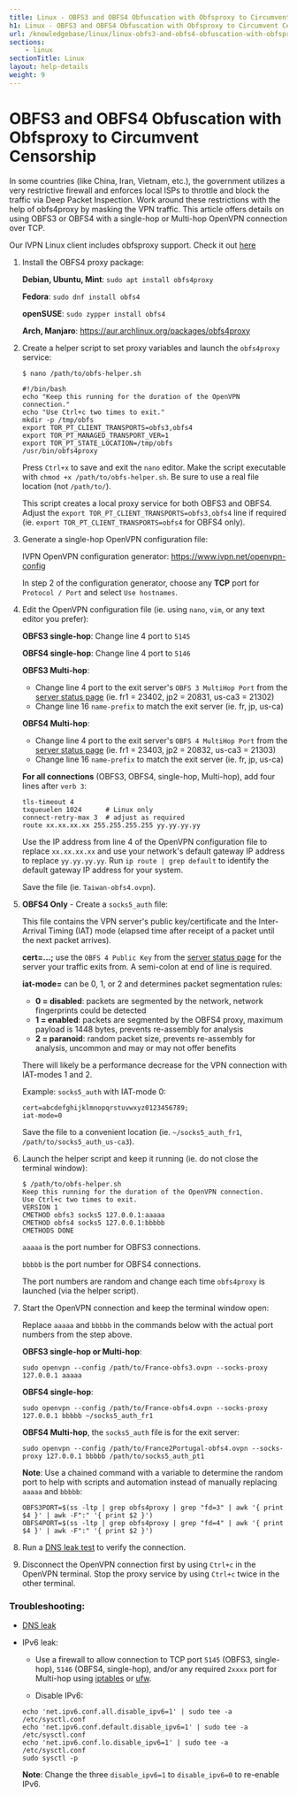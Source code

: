 ```yaml
---
title: Linux - OBFS3 and OBFS4 Obfuscation with Obfsproxy to Circumvent Censorship - IVPN Help
h1: Linux - OBFS3 and OBFS4 Obfuscation with Obfsproxy to Circumvent Censorship
url: /knowledgebase/linux/linux-obfs3-and-obfs4-obfuscation-with-obfsproxy-to-circumvent-censorship/
sections:
    - linux
sectionTitle: Linux
layout: help-details
weight: 9
---
```

# OBFS3 and OBFS4 Obfuscation with Obfsproxy to Circumvent Censorship

In some countries (like China, Iran, Vietnam, etc.), the government utilizes a very restrictive firewall and enforces local ISPs to throttle and block the traffic via Deep Packet Inspection. Work around these restrictions with the help of obfs4proxy by masking the VPN traffic.  This article offers details on using OBFS3 or OBFS4 with a single-hop or Multi-hop OpenVPN connection over TCP.

<div markdown="1" class="notice notice--info">
Our IVPN Linux client includes obfsproxy support. Check it out <a href="/apps-linux/">here</a>
</div>


1. Install the OBFS4 proxy package:

    **Debian, Ubuntu, Mint**: `sudo apt install obfs4proxy`

    **Fedora**: `sudo dnf install obfs4`

    **openSUSE**: `sudo zypper install obfs4`

    **Arch, Manjaro**: https://aur.archlinux.org/packages/obfs4proxy


1. Create a helper script to set proxy variables and launch the `obfs4proxy` service:

    ```
    $ nano /path/to/obfs-helper.sh

    #!/bin/bash
    echo "Keep this running for the duration of the OpenVPN connection."
    echo "Use Ctrl+c two times to exit."
    mkdir -p /tmp/obfs
    export TOR_PT_CLIENT_TRANSPORTS=obfs3,obfs4
    export TOR_PT_MANAGED_TRANSPORT_VER=1
    export TOR_PT_STATE_LOCATION=/tmp/obfs
    /usr/bin/obfs4proxy
    ```

    Press `Ctrl+x` to save and exit the `nano` editor.  Make the script executable with `chmod +x /path/to/obfs-helper.sh`.  Be sure to use a real file location (not `/path/to/`).

    This script creates a local proxy service for both OBFS3 and OBFS4.  Adjust the `export TOR_PT_CLIENT_TRANSPORTS=obfs3,obfs4` line if required (ie. `export TOR_PT_CLIENT_TRANSPORTS=obfs4` for OBFS4 only).


1. Generate a single-hop OpenVPN configuration file:

    IVPN OpenVPN configuration generator: https://www.ivpn.net/openvpn-config

    In step 2 of the configuration generator, choose any **TCP** port for `Protocol / Port` and select `Use hostnames`.


1. Edit the OpenVPN configuration file (ie. using `nano`, `vim`, or any text editor you prefer):

    **OBFS3 single-hop**: Change line 4 port to `5145`

    **OBFS4 single-hop**: Change line 4 port to `5146`

    **OBFS3 Multi-hop**:
    - Change line 4 port to the exit server's `OBFS 3 MultiHop Port` from the [server status page](https://www.ivpn.net/status) (ie. fr1 = 23402, jp2 = 20831, us-ca3 = 21302)
    - Change line 16 `name-prefix` to match the exit server (ie. fr, jp, us-ca)

    **OBFS4 Multi-hop**:
    - Change line 4 port to the exit server's `OBFS 4 MultiHop Port` from the [server status page](https://www.ivpn.net/status) (ie. fr1 = 23403, jp2 = 20832, us-ca3 = 21303)
    - Change line 16 `name-prefix` to match the exit server (ie. fr, jp, us-ca)

    **For all connections** (OBFS3, OBFS4, single-hop, Multi-hop), add four lines after `verb 3`:

    ```
    tls-timeout 4
    txqueuelen 1024      # Linux only
    connect-retry-max 3  # adjust as required
    route xx.xx.xx.xx 255.255.255.255 yy.yy.yy.yy
    ```

    Use the IP address from line 4 of the OpenVPN configuration file to replace `xx.xx.xx.xx` and use your network's default gateway IP address to replace `yy.yy.yy.yy`.  Run `ip route | grep default` to identify the default gateway IP address for your system.

    Save the file (ie. `Taiwan-obfs4.ovpn`).


1. **OBFS4 Only** - Create a  `socks5_auth` file:

    This file contains the VPN server's public key/certificate and the Inter-Arrival Timing (IAT) mode (elapsed time after receipt of a packet until the next packet arrives).

    **cert=...;** use the `OBFS 4 Public Key` from the [server status page](https://www.ivpn.net/status) for the server your traffic exits from.  A semi-colon at end of line is required.

    **iat-mode=** can be 0, 1, or 2 and determines packet segmentation rules:  
    - **0 = disabled**: packets are segmented by the network, network fingerprints could be detected  
    - **1 = enabled**: packets are segmented by the OBFS4 proxy, maximum payload is 1448 bytes, prevents re-assembly for analysis  
    - **2 = paranoid**: random packet size, prevents re-assembly for analysis, uncommon and may or may not offer benefits  

    There will likely be a performance decrease for the VPN connection with IAT-modes 1 and 2.

    Example: `socks5_auth` with IAT-mode 0:

    ```
    cert=abcdefghijklmnopqrstuvwxyz0123456789;
    iat-mode=0
    ```

    Save the file to a convenient location (ie. `~/socks5_auth_fr1`, `/path/to/socks5_auth_us-ca3`).


1. Launch the helper script and keep it running (ie. do not close the terminal window):

    ```
    $ /path/to/obfs-helper.sh
    Keep this running for the duration of the OpenVPN connection.
    Use Ctrl+c two times to exit.
    VERSION 1
    CMETHOD obfs3 socks5 127.0.0.1:aaaaa
    CMETHOD obfs4 socks5 127.0.0.1:bbbbb
    CMETHODS DONE
    ```

    `aaaaa` is the port number for OBFS3 connections.

    `bbbbb` is the port number for OBFS4 connections.

    The port numbers are random and change each time `obfs4proxy` is launched (via the helper script).


1. Start the OpenVPN connection and keep the terminal window open:
    
    Replace `aaaaa` and `bbbbb` in the commands below with the actual port numbers from the step above.

    **OBFS3 single-hop or Multi-hop**:
    ```
    sudo openvpn --config /path/to/France-obfs3.ovpn --socks-proxy 127.0.0.1 aaaaa
    ```

    **OBFS4 single-hop**:
    ```
    sudo openvpn --config /path/to/France-obfs4.ovpn --socks-proxy 127.0.0.1 bbbbb ~/socks5_auth_fr1
    ```

    **OBFS4 Multi-hop**, the `socks5_auth` file is for the exit server:
    ```
    sudo openvpn --config /path/to/France2Portugal-obfs4.ovpn --socks-proxy 127.0.0.1 bbbbb /path/to/socks5_auth_pt1
    ```

    **Note**:  Use a chained command with a variable to determine the random port to help with scripts and automation instead of manually replacing `aaaaa` and `bbbbb`:
    ```
    OBFS3PORT=$(ss -ltp | grep obfs4proxy | grep "fd=3" | awk '{ print $4 }' | awk -F":" '{ print $2 }')
    OBFS4PORT=$(ss -ltp | grep obfs4proxy | grep "fd=4" | awk '{ print $4 }' | awk -F":" '{ print $2 }')
    ```

1. Run a [DNS leak test](https://www.dnsleaktest.com/) to verify the connection.


1. Disconnect the OpenVPN connection first by using `Ctrl+c` in the OpenVPN terminal.  Stop the proxy service by using `Ctrl+c` twice in the other terminal.


### Troubleshooting:

- [DNS leak](https://www.ivpn.net/knowledgebase/linux/linux-webpages-do-not-load-or-dns-leaks-when-connecting-via-networkmanager/)

- IPv6 leak:

    - Use a firewall to allow connection to TCP port `5145` (OBFS3, single-hop), `5146` (OBFS4, single-hop), and/or any required `2xxxx` port for Multi-hop using [iptables](https://www.ivpn.net/knowledgebase/linux/linux-how-do-i-prevent-vpn-leaks-using-iptables/) or [ufw](https://www.ivpn.net/knowledgebase/linux/linux-kill-switch-using-the-uncomplicated-firewall-ufw/).  

    - Disable IPv6:  

    ```
    echo 'net.ipv6.conf.all.disable_ipv6=1' | sudo tee -a /etc/sysctl.conf
    echo 'net.ipv6.conf.default.disable_ipv6=1' | sudo tee -a /etc/sysctl.conf
    echo 'net.ipv6.conf.lo.disable_ipv6=1' | sudo tee -a /etc/sysctl.conf
    sudo sysctl -p
    ```

    **Note**: Change the three `disable_ipv6=1` to `disable_ipv6=0` to re-enable IPv6.
